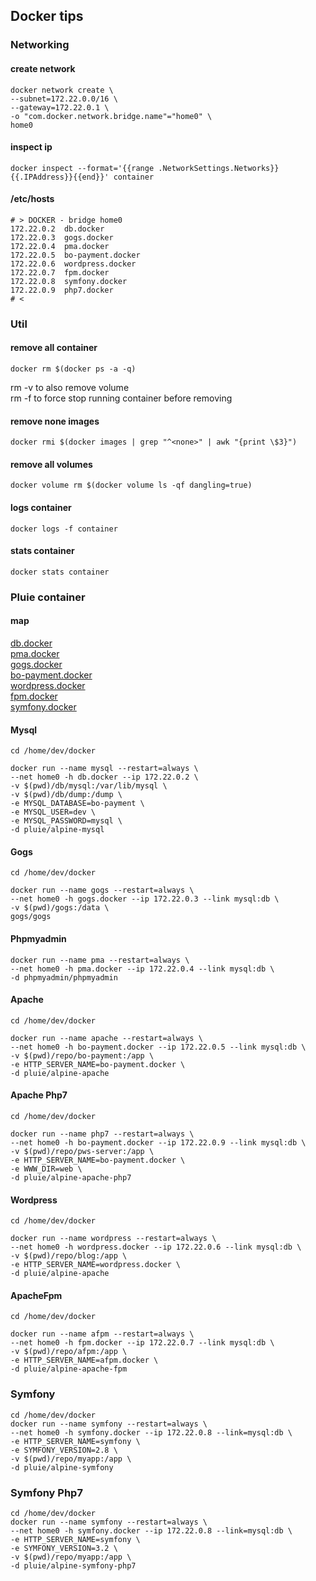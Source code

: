 ## Docker tips

### Networking

#### create network
```
docker network create \
--subnet=172.22.0.0/16 \
--gateway=172.22.0.1 \
-o "com.docker.network.bridge.name"="home0" \
home0
```

#### inspect ip
```
docker inspect --format='{{range .NetworkSettings.Networks}}{{.IPAddress}}{{end}}' container
```

#### /etc/hosts
```
# > DOCKER - bridge home0
172.22.0.2	db.docker
172.22.0.3	gogs.docker
172.22.0.4	pma.docker
172.22.0.5	bo-payment.docker
172.22.0.6	wordpress.docker
172.22.0.7	fpm.docker
172.22.0.8	symfony.docker
172.22.0.9	php7.docker
# <

```

### Util

#### remove all container
```
docker rm $(docker ps -a -q)
```
rm -v to also remove volume  
rm -f to force stop running container before removing


#### remove none images
```
docker rmi $(docker images | grep "^<none>" | awk "{print \$3}")
```

#### remove all volumes
```
docker volume rm $(docker volume ls -qf dangling=true)
```

#### logs container
```
docker logs -f container
```

#### stats container
```
docker stats container
```

### Pluie container

#### map

[db.docker](http://db.docker)  
[pma.docker](http://pma.docker)  
[gogs.docker](http://gogs.docker)  
[bo-payment.docker](http://bo-payment.docker)  
[wordpress.docker](http://wordpress.docker)  
[fpm.docker](http://symfony.docker)  
[symfony.docker](http://symfony.docker)  

#### Mysql
```
cd /home/dev/docker

docker run --name mysql --restart=always \
--net home0 -h db.docker --ip 172.22.0.2 \
-v $(pwd)/db/mysql:/var/lib/mysql \
-v $(pwd)/db/dump:/dump \
-e MYSQL_DATABASE=bo-payment \
-e MYSQL_USER=dev \
-e MYSQL_PASSWORD=mysql \
-d pluie/alpine-mysql
```

#### Gogs
```
cd /home/dev/docker

docker run --name gogs --restart=always \
--net home0 -h gogs.docker --ip 172.22.0.3 --link mysql:db \
-v $(pwd)/gogs:/data \
gogs/gogs
```

#### Phpmyadmin
```
docker run --name pma --restart=always \
--net home0 -h pma.docker --ip 172.22.0.4 --link mysql:db \
-d phpmyadmin/phpmyadmin
```

#### Apache
```
cd /home/dev/docker

docker run --name apache --restart=always \
--net home0 -h bo-payment.docker --ip 172.22.0.5 --link mysql:db \
-v $(pwd)/repo/bo-payment:/app \
-e HTTP_SERVER_NAME=bo-payment.docker \
-d pluie/alpine-apache
```

#### Apache Php7
```
cd /home/dev/docker

docker run --name php7 --restart=always \
--net home0 -h bo-payment.docker --ip 172.22.0.9 --link mysql:db \
-v $(pwd)/repo/pws-server:/app \
-e HTTP_SERVER_NAME=bo-payment.docker \
-e WWW_DIR=web \
-d pluie/alpine-apache-php7
```

#### Wordpress
```
cd /home/dev/docker

docker run --name wordpress --restart=always \
--net home0 -h wordpress.docker --ip 172.22.0.6 --link mysql:db \
-v $(pwd)/repo/blog:/app \
-e HTTP_SERVER_NAME=wordpress.docker \
-d pluie/alpine-apache
```

#### ApacheFpm
```
cd /home/dev/docker

docker run --name afpm --restart=always \
--net home0 -h fpm.docker --ip 172.22.0.7 --link mysql:db \
-v $(pwd)/repo/afpm:/app \
-e HTTP_SERVER_NAME=afpm.docker \
-d pluie/alpine-apache-fpm
```

### Symfony
```
cd /home/dev/docker
docker run --name symfony --restart=always \
--net home0 -h symfony.docker --ip 172.22.0.8 --link=mysql:db \
-e HTTP_SERVER_NAME=symfony \
-e SYMFONY_VERSION=2.8 \
-v $(pwd)/repo/myapp:/app \
-d pluie/alpine-symfony
```

### Symfony Php7
```
cd /home/dev/docker
docker run --name symfony --restart=always \
--net home0 -h symfony.docker --ip 172.22.0.8 --link=mysql:db \
-e HTTP_SERVER_NAME=symfony \
-e SYMFONY_VERSION=3.2 \
-v $(pwd)/repo/myapp:/app \
-d pluie/alpine-symfony-php7
```
